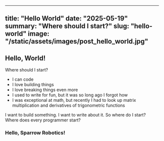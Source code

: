 
---
title: "Hello World"
date: "2025-05-19"
summary: "Where should I start?"
slug: "hello-world"
image: "/static/assets/images/post_hello_world.jpg"
---

## Hello, World!

Where should I start?

- I can code 
- I love building things
- I love breaking things even more
- I used to write for fun, but it was so long ago I forgot how
- I was exceptional at math, but recently I had to look up matrix multiplication and derivatives of trigonometric functions

I want to build something. I want to write about it. So where do I start? Where does every programmer start?


### Hello, Sparrow Robotics!
